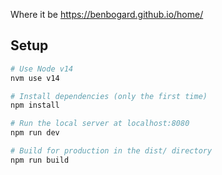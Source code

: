Where it be https://benbogard.github.io/home/
## Setup

``` bash
# Use Node v14
nvm use v14

# Install dependencies (only the first time)
npm install

# Run the local server at localhost:8080
npm run dev

# Build for production in the dist/ directory
npm run build

```